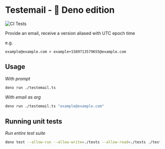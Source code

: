 # Testemail - 🦕 Deno edition

![CI Tests](https://github.com/JonShort/testemail-deno/workflows/CI%20Tests/badge.svg)

Provide an email, receive a version aliased with UTC epoch time

e.g.
```
example@example.com > example+1589713579655@example.com
```

## Usage

_With prompt_

```bash
deno run ./testemail.ts
```

_With email as arg_

```bash
deno run ./testemail.ts "example@example.com"
```

## Running unit tests

_Run entire test suite_

```bash
deno test --allow-run --allow-write=./tests --allow-read=./tests ./tests
```

